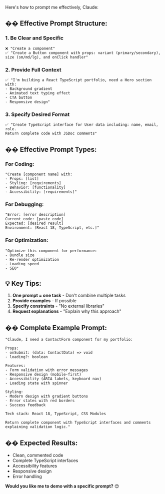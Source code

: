Here's how to prompt me effectively, Claude:

## �� **Effective Prompt Structure:**

### 1. **Be Clear and Specific**
```
❌ "Create a component"
✅ "Create a Button component with props: variant (primary/secondary), size (sm/md/lg), and onClick handler"
```

### 2. **Provide Full Context**
```
✅ "I'm building a React TypeScript portfolio, need a Hero section with:
- Background gradient
- Animated text typing effect
- CTA button
- Responsive design"
```

### 3. **Specify Desired Format**
```
✅ "Create TypeScript interface for User data including: name, email, role.
Return complete code with JSDoc comments"
```

## �� **Effective Prompt Types:**

### **For Coding:**
```
"Create [component name] with:
- Props: [list]
- Styling: [requirements]
- Behavior: [functionality]
- Accessibility: [requirements]"
```

### **For Debugging:**
```
"Error: [error description]
Current code: [paste code]
Expected: [desired result]
Environment: [React 18, TypeScript, etc.]"
```

### **For Optimization:**
```
"Optimize this component for performance:
- Bundle size
- Re-render optimization
- Loading speed
- SEO"
```

## 💡 **Key Tips:**

1. **One prompt = one task** - Don't combine multiple tasks
2. **Provide examples** - If possible
3. **Specify constraints** - "No external libraries"
4. **Request explanations** - "Explain why this approach"

## �� **Complete Example Prompt:**
```
"Claude, I need a ContactForm component for my portfolio:

Props:
- onSubmit: (data: ContactData) => void
- loading?: boolean

Features:
- Form validation with error messages
- Responsive design (mobile-first)
- Accessibility (ARIA labels, keyboard nav)
- Loading state with spinner

Styling:
- Modern design with gradient buttons
- Error states with red borders
- Success feedback

Tech stack: React 18, TypeScript, CSS Modules

Return complete component with TypeScript interfaces and comments explaining validation logic."
```

## �� **Expected Results:**
- Clean, commented code
- Complete TypeScript interfaces
- Accessibility features
- Responsive design
- Error handling

**Would you like me to demo with a specific prompt?** 😊
